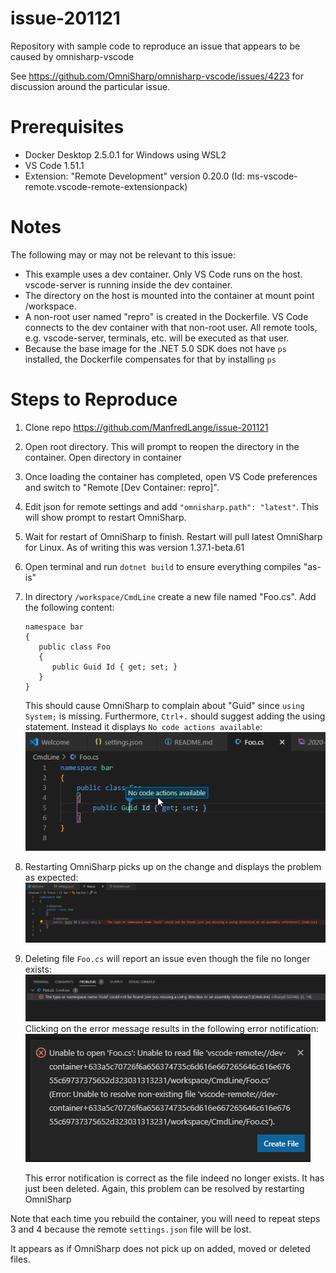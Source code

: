 # issue-201121
Repository with sample code to reproduce an issue that appears to be caused by omnisharp-vscode

See https://github.com/OmniSharp/omnisharp-vscode/issues/4223 for discussion around the particular issue.

# Prerequisites

- Docker Desktop 2.5.0.1 for Windows using WSL2
- VS Code 1.51.1
- Extension: "Remote Development" version 0.20.0 (Id: ms-vscode-remote.vscode-remote-extensionpack)

# Notes
The following may or may not be relevant to this issue:

- This example uses a dev container. Only VS Code runs on the host. vscode-server is running inside the dev container. 
- The directory on the host is mounted into the container at mount point /workspace.
- A non-root user named "repro" is created in the Dockerfile. VS Code connects to the dev container with that non-root user. All remote tools, e.g. vscode-server, terminals, etc. will be executed as that user.
- Because the base image for the .NET 5.0 SDK does not have `ps` installed, the Dockerfile compensates for that by installing `ps`

# Steps to Reproduce

1. Clone repo https://github.com/ManfredLange/issue-201121
2. Open root directory. This will prompt to reopen the directory in the container. Open directory in container
3. Once loading the container has completed, open VS Code preferences and switch to "Remote [Dev Container: repro]".
4. Edit json for remote settings and add `"omnisharp.path": "latest"`. This will show prompt to restart OmniSharp.
5. Wait for restart of OmniSharp to finish. Restart will pull latest OmniSharp for Linux. As of writing this was version 1.37.1-beta.61
6. Open terminal and run `dotnet build` to ensure everything compiles "as-is"
7. In directory `/workspace/CmdLine` create a new file named "Foo.cs". Add the following content:
   ```
   namespace bar
   {
      public class Foo
	  {
	     public Guid Id { get; set; }
	  }
   }
   ```
   This should cause OmniSharp to complain about "Guid" since `using System;` is missing. Furthermore, `Ctrl+.` should suggest adding the using statement. Instead it displays `No code actions available`:
   ![screenshot one](screenshots/2020-11-21_15-19-46.png)
8. Restarting OmniSharp picks up on the change and displays the problem as expected:
   ![screenshot two](screenshots/2020-11-21_15-09-29.png)
9. Deleting file `Foo.cs` will report an issue even though the file no longer exists:
   ![screenshot three](screenshots/2020-11-21_15-26-17.png)
   Clicking on the error message results in the following error notification:
   ![screenshot four](screenshots/2020-11-21_15-26-44.png)

   This error notification is correct as the file indeed no longer exists. It has just been deleted. Again, this problem can be resolved by restarting OmniSharp
   

Note that each time you rebuild the container, you will need to repeat steps 3 and 4 because the remote `settings.json` file will be lost.

It appears as if OmniSharp does not pick up on added, moved or deleted files.
